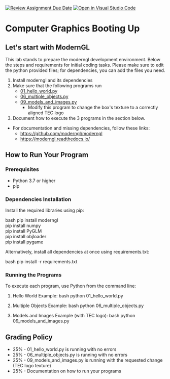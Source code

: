 [![Review Assignment Due Date](https://classroom.github.com/assets/deadline-readme-button-22041afd0340ce965d47ae6ef1cefeee28c7c493a6346c4f15d667ab976d596c.svg)](https://classroom.github.com/a/swKMSSMl)
[![Open in Visual Studio Code](https://classroom.github.com/assets/open-in-vscode-2e0aaae1b6195c2367325f4f02e2d04e9abb55f0b24a779b69b11b9e10269abc.svg)](https://classroom.github.com/online_ide?assignment_repo_id=16850923&assignment_repo_type=AssignmentRepo)
# Computer Graphics Booting Up

## Let's start with ModernGL

This lab stands to prepare the moderngl development environment. Below the steps and requirements for initial coding tasks. Please make sure to edit the python provided files; for dependencies, you can add the files you need.

1. Install moderngl and its dependencies
2. Make sure that the following programs run
    - [01_hello_world.py](./01_hello_world.py)
    - [06_multiple_objects.py](./06_multiple_objects.py)
    - [09_models_and_images.py](./09_models_and_images.py)
        - Modify this program to change the box's texture to a correctly aligned TEC logo
3. Document how to execute the 3 programs in the section below.

* For documentation and missing dependencies, follow these links:
    - https://github.com/moderngl/moderngl
    - https://moderngl.readthedocs.io/

## How to Run Your Program

### Prerequisites
- Python 3.7 or higher
- pip

### Dependencies Installation
Install the required libraries using pip:

bash
pip install moderngl    
pip install numpy      
pip install PyGLM     
pip install objloader  
pip install pygame    


Alternatively, install all dependencies at once using requirements.txt:

bash
pip install -r requirements.txt

### Running the Programs
To execute each program, use Python from the command line:

1. Hello World Example:
bash
python 01_hello_world.py


2. Multiple Objects Example:
bash
python 06_multiple_objects.py


3. Models and Images Example (with TEC logo):
bash
python 09_models_and_images.py



## Grading Policy

- 25% - 01_hello_world.py is running with no errors
- 25% - 06_multiple_objects.py is running with no errors
- 25% - 09_models_and_images.py is running with the requested change (TEC logo texture)
- 25% - Documentation on how to run your programs